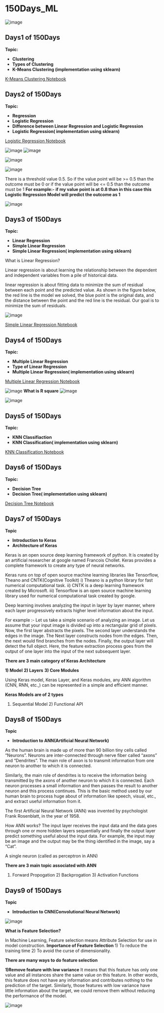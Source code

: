 # 150Days_ML
![image](https://user-images.githubusercontent.com/75212387/176733601-f4cd4cd0-d550-4a13-9940-75c868904469.png)



## Days1 of 150Days

**Topic:**
- **Clustering**
- **Types of Clustering**
- **K-Means Clustering (implementation using sklearn)**

[K-Means Clustering Notebook](https://www.kaggle.com/code/poojapramanik/k-means-cluster)


## Days2 of 150Days
**Topic:**
- **Regression**
- **Logistic Regression**
- **Difference between Linear Regression and Logistic Regression**
- **Logistic Regression( implementation using sklearn)**

 [Logistic Regression Notebook](https://www.kaggle.com/poojapramanik/logistic-regression)

![image](https://user-images.githubusercontent.com/75212387/178862939-55e20bee-8a0b-4d14-b384-3d3bc876d31e.png)
![image](https://user-images.githubusercontent.com/75212387/178863146-323c490c-b38f-4bae-bd1d-5627012270ae.png)

![image](https://user-images.githubusercontent.com/75212387/178863747-f6376747-e931-4bb6-a544-580cf88959f0.png)

![image](https://user-images.githubusercontent.com/75212387/178864642-eb0cbb8c-f897-4163-95bd-e30c434f38f1.png)

There is a threshold value 0.5. So if the value point will be >= 0.5 than the outcome must be 0 or if the value point will be <= 0.5 than the outcome must be 1 **For example:- if my value point is at 0.8 than in this case this Logistic Regression Model will predict the outcome as 1**

![image](https://user-images.githubusercontent.com/75212387/178866648-4ac5a3dc-f9aa-433d-a513-7b762bd63968.png)


## Days3 of 150Days

**Topic:**
- **Linear Regression**
- **Simple Linear Regression**
- **Simple Linear Regression( implementation using sklearn)**

What is Linear Regression?

Linear regression is about learning the relationship between the dependent and independent variables from a pile of historical data.

linear regression is about fitting data to minimize the sum of residual between each point and the predicted value. As shown in the figure below, the red line is the model we solved, the blue point is the original data, and the distance between the point and the red line is the residual. Our goal is to minimize the sum of residuals.

![image](https://user-images.githubusercontent.com/75212387/181803786-1b7b3b64-28be-4fbe-bf21-e7312166aa79.png)


[Simple Linear Regression Notebook](https://www.kaggle.com/code/poojapramanik/simple-linear-regression)


## Days4 of 150Days

**Topic:**
- **Multiple Linear Regression**
- **Type of Linear Regression**
- **Multiple Linear Regression( implementation using sklearn)**

[Multiple Linear Regression Notebook](https://www.kaggle.com/code/poojapramanik/linear-regression)

![image](https://user-images.githubusercontent.com/75212387/179143399-f3f40fb5-d0ef-4b58-b77f-43b81ca1ce73.png)
**What is R square**
![image](https://user-images.githubusercontent.com/75212387/179143884-662a96e2-f337-4501-bb89-a2c25add708a.png)

![image](https://user-images.githubusercontent.com/75212387/179143771-061b7dcd-2a34-46e9-a8f5-2596fa692286.png)


## Days5 of 150Days

**Topic:**
- **KNN Classifiaction**
- **KNN Classification( implementation using sklearn)**

[KNN Classification Notebook](https://www.kaggle.com/code/poojapramanik/knn-classification)


## Days6 of 150Days

**Topic:**
- **Decision Tree**
- **Decision Tree( implementation using sklearn)**

[Decision Tree Notebook](https://www.kaggle.com/code/poojapramanik/decision-tree)

## Days7 of 150Days

**Topic**
- **Introduction to Keras**
- **Architecture of Keras**

Keras is an open source deep learning framework of python.
It is created by an artificial researcher at google named Francois Chollet.
Keras provides a complete framework to create any type of neural networks.

Keras runs on top of open source machine learning libraries like Tensorflow, Theano and CNTK(Cognitive Toolkit)
 i) Theano is  a python library for fast numerical computational task.
 ii) CNTK is a deep learning framework created by Microsoft.
 iii) Tensorflow is an open source machine learning library used for numerical computational task created by google.
    
    
Deep learning involves analyzing the input in layer by layer manner, where each layer progressively extracts higher level 
information about the input.

For example :- 
Let us take a simple scenario of analyzing an image. Let us assume that your input image is divided up into a rectangular 
grid of pixels. Now, the first layer abstracts the pixels. The second layer understands the edges in the image. The Next 
layer constructs nodes from the edges. Then, the next would find branches from the nodes. Finally, the output layer will 
detect the full object. Here, the feature extraction process goes from the output of one layer into the input of the next 
subsequent layer.

**There are 3 main category of Keras Architecture**

**1) Model**
**2) Layers**
**3) Core Modules**

Using Keras model, Keras Layer, and Keras modules, any ANN algorithm (CNN, RNN, etc.,) can be represented in a simple and efficient manner.

**Keras Models are of 2 types**
1) Sequential Model 2) Functional API

## Days8 of 150Days

**Topic**
- **Introduction to ANN(Artificial Neural Network)**


As the human brain is made up of more than 90 billion tiny cells called “Neurons”. Neurons are inter-connected through nerve 
fiber called “axons” and “Dendrites”. The main role of axon is to transmit information from one neuron to another to which 
it is connected.

Similarly, the main role of dendrites is to receive the information being transmitted by the axons of another neuron to 
which it is connected. Each neuron processes a small information and then passes the result to another neuron and this 
process continues. This is the basic method used by our human brain to process huge about of information like speech, 
visual, etc., and extract useful information from it.

The first Artificial Neural Network (ANN) was invented by psychologist Frank Rosenblatt, in the year of 1958. 

How ANN works?
The input layer receives the input data and the data goes through one or more hidden layers sequentially and finally 
the output layer predict something useful about the input data. For example, the input may be an image and the output 
may be the thing identified in the image, say a “Cat”.

A single neuron (called as perceptron in ANN)

**There are 3 main topic associated with ANN**
1) Forward Propogation 2) Backprogation 3) Activation Functions

## Days9 of 150Days

**Topic**
- **Introduction to CNN(Convolutional Neural Network)**


![image](https://user-images.githubusercontent.com/75212387/178396361-4be51041-4541-4189-a634-455ed7ab4a81.png)




**What is Feature Selection?**

In Machine Learning, Feature selection means Attribute Selection for use in model construction. **Importance of Feature Selection** 1) To reduce the training time 2) To avoid the curse of dimensionality.

**There are many ways to do feature selection** 

**1)Remove feature with low variance** It means that this feature has only one value and all instances share the same value on this feature. In other words, this feature does not have any information and contributes nothing to the prediction of the target. Similarly, those features with low variance have little information about the target, we could remove them without reducing the performance of the model.

![image](https://user-images.githubusercontent.com/75212387/181802092-830a1ad0-aab0-40c2-87d5-e79f60314658.png)

